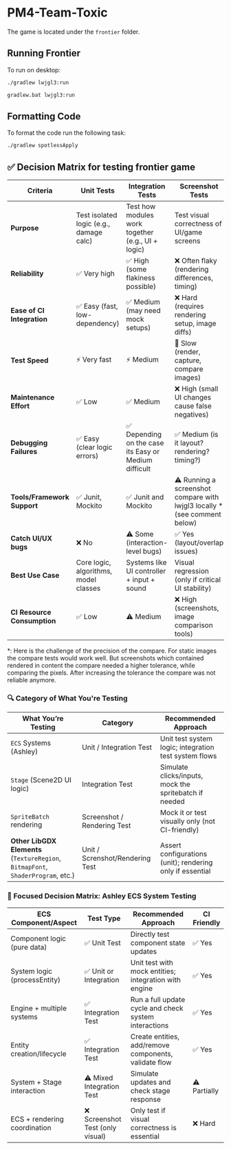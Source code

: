 # PM4-Team-Toxic


The game is located under the `frontier` folder.

## Running Frontier

To run on desktop:

```sh
./gradlew lwjgl3:run
```


```bat
gradlew.bat lwjgl3:run
```

## Formatting Code

To format the code run the following task:
```sh
./gradlew spotlessApply
```


## ✅ Decision Matrix for testing frontier game

| **Criteria**                       | **Unit Tests**                              | **Integration Tests**                              | **Screenshot Tests**                               |
|-----------------------------------|---------------------------------------------|----------------------------------------------------|----------------------------------------------------|
| **Purpose**                       | Test isolated logic (e.g., damage calc)     | Test how modules work together (e.g., UI + logic)  | Test visual correctness of UI/game screens         |
| **Reliability**                   | ✅ Very high                                | ✅ High (some flakiness possible)                  | ❌ Often flaky (rendering differences, timing)     |
| **Ease of CI Integration**        | ✅ Easy (fast, low-dependency)              | ✅ Medium (may need mock setups)                   | ❌ Hard (requires rendering setup, image diffs)    |
| **Test Speed**                    | ⚡ Very fast                                 | ⚡ Medium                                           | 🐢 Slow (render, capture, compare images)          |
| **Maintenance Effort**           | ✅ Low                                      | ✅ Medium                                           | ❌ High (small UI changes cause false negatives)   |
| **Debugging Failures**            | ✅ Easy (clear logic errors)                | ✅ Depending on the case its Easy or Medium difficult | ✅ Medium (is it layout? rendering? timing?)         |
| **Tools/Framework Support**      | ✅ Junit, Mockito                           | ✅ Junit and Mockito                                | ⚠ Running a screenshot compare with lwjgl3 locally * (see comment below) |
| **Catch UI/UX bugs**             | ❌ No                                       | ⚠ Some (interaction-level bugs)                    | ✅ Yes (layout/overlap issues)                     |
| **Best Use Case**                | Core logic, algorithms, model classes       | Systems like UI controller + input + sound         | Visual regression (only if critical UI stability) |
| **CI Resource Consumption**      | ✅ Low                                       | ⚠ Medium                                           | ❌ High (screenshots, image comparison tools)      |

*: Here is the challenge of the precision of the compare. For static images the compare tests would work well. But screenshots which contained rendered in content the compare needed a higher tolerance, while comparing the pixels. After increasing the tolerance the compare was not reliable anymore.

### 🔍 Category of What You're Testing

| **What You’re Testing**         | Category                        | Recommended Approach                                 |
|-------------------------------|----------------------------------|-------------------------------------------------------|
| `ECS` Systems (Ashley)         | Unit / Integration Test         | Unit test system logic; integration test system flows |
| `Stage` (Scene2D UI logic)     | Integration Test                | Simulate clicks/inputs, mock the spritebatch if needed|
| `SpriteBatch` rendering        | Screenshot / Rendering Test     | Mock it or test visually only (not CI-friendly)       |
| **Other LibGDX Elements** (`TextureRegion`, `BitmapFont`, `ShaderProgram`, etc.) | Unit / Screnshot/Rendering Test | Assert configurations (unit); rendering only if essential | ⚠ Depends on element |

### 🧠 Focused Decision Matrix: Ashley ECS System Testing

| **ECS Component/Aspect**       | **Test Type**            | **Recommended Approach**                             | **CI Friendly** |
|-------------------------------|--------------------------|------------------------------------------------------|------------------|
| Component logic (pure data)   | ✅ Unit Test              | Directly test component state updates                | ✅ Yes            |
| System logic (processEntity)  | ✅ Unit or Integration    | Unit test with mock entities; integration with engine| ✅ Yes            |
| Engine + multiple systems     | ✅ Integration Test       | Run a full update cycle and check system interactions| ✅ Yes            |
| Entity creation/lifecycle     | ✅ Integration Test       | Create entities, add/remove components, validate flow| ✅ Yes            |
| System + Stage interaction    | ⚠ Mixed Integration Test | Simulate updates and check stage response            | ⚠ Partially      |
| ECS + rendering coordination  | ❌ Screenshot Test (only visual) | Only test if visual correctness is essential  | ❌ Hard            |
